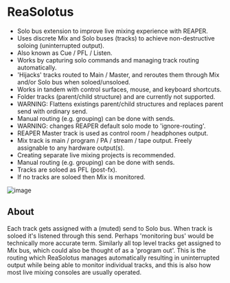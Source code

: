 # ReaSolotus
* Solo bus extension to improve live mixing experience with REAPER.
* Uses discrete Mix and Solo buses (tracks) to achieve non-destructive soloing (uninterrupted output).
* Also known as Cue / PFL / Listen.
* Works by capturing solo commands and managing track routing automatically.
* 'Hijacks' tracks routed to Main / Master, and reroutes them through Mix and/or Solo bus when soloed/unsoloed.
* Works in tandem with control surfaces, mouse, and keyboard shortcuts.
* Folder tracks (parent/child structure) and are currently not supported.
* WARNING: Flattens existings parent/child structures and replaces parent send with ordinary send.
* Manual routing (e.g. grouping) can be done with sends.
* WARNING: changes REAPER default solo mode to 'ignore-routing'.
* REAPER Master track is used as control room / headphones output.
* Mix track is main / program / PA / stream / tape output. Freely assignable to any hardware output(s).
* Creating separate live mixing projects is recommended.
* Manual routing (e.g. grouping) can be done with sends.
* Tracks are soloed as PFL (post-fx).
* If no tracks are soloed then Mix is monitored.

![image](https://i.imgur.com/jSFMUHN.gif)

## About
Each track gets assigned with a (muted) send to Solo bus. When track is soloed it's listened through this send. Perhaps 'monitoring bus' would be technically more accurate term. Similarly all top level tracks get assigned to Mix bus, which could also be thought of as a 'program out'. This is the routing which ReaSolotus manages automatically resulting in uninterrupted output while being able to monitor individual tracks, and this is also how most live mixing consoles are usually operated.
